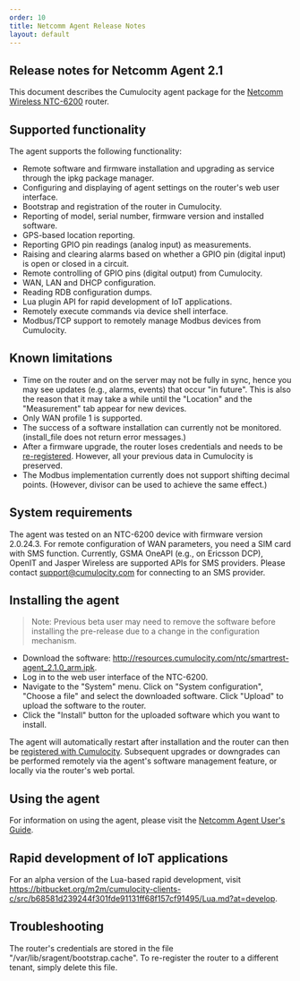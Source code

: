 ```yaml
---
order: 10
title: Netcomm Agent Release Notes
layout: default
---
```


## Release notes for Netcomm Agent 2.1

This document describes the Cumulocity agent package for the [Netcomm Wireless NTC-6200](www.netcommwireless.com/product/m2m/ntc-6200) router.

## Supported functionality

The agent supports the following functionality:

* Remote software and firmware installation and upgrading as service through the ipkg package manager.
* Configuring and displaying of agent settings on the router's web user interface.
* Bootstrap and registration of the router in Cumulocity.
* Reporting of model, serial number, firmware version and installed software.
* GPS-based location reporting.
* Reporting GPIO pin readings (analog input) as measurements.
* Raising and clearing alarms based on whether a GPIO pin (digital input) is open or closed in a circuit.
* Remote controlling of GPIO pins (digital output) from Cumulocity.
* WAN, LAN and DHCP configuration.
* Reading RDB configuration dumps.
* Lua plugin API for rapid development of IoT applications.
* Remotely execute commands via device shell interface.
* Modbus/TCP support to remotely manage Modbus devices from Cumulocity.

## Known limitations

* Time on the router and on the server may not be fully in sync, hence you may see updates (e.g., alarms, events) that occur "in future". This is also the reason that it may take a while until the "Location" and the "Measurement" tab appear for new devices.
* Only WAN profile 1 is supported.
* The success of a software installation can currently not be monitored. (install_file does not return error messages.)
* After a firmware upgrade, the router loses credentials and needs to be [re-registered](/guides/devices/netcomm/netcomm-usersguide). However, all your previous data in Cumulocity is preserved.
* The Modbus implementation currently does not support shifting decimal points. (However, divisor can be used to achieve the same effect.)

## System requirements

The agent was tested on an NTC-6200 device with firmware version 2.0.24.3. For remote configuration of WAN parameters, you need a SIM card with SMS function. Currently, GSMA OneAPI (e.g., on Ericsson DCP), OpenIT and Jasper Wireless are supported APIs for SMS providers. Please contact <support@cumulocity.com> for connecting to an SMS provider.

## Installing the agent

> Note: Previous beta user may need to remove the software before installing the pre-release due to a change in the configuration mechanism.

* Download the software: http://resources.cumulocity.com/ntc/smartrest-agent_2.1.0_arm.ipk.
* Log in to the web user interface of the NTC-6200.
* Navigate to the "System" menu. Click on "System configuration", "Choose a file" and select the downloaded software. Click "Upload" to upload the software to the router.
* Click the "Install" button for the uploaded software which you want to install.

The agent will automatically restart after installation and the router can then be [registered with Cumulocity](/guides/devices/netcomm/netcomm-usersguide#connect). Subsequent upgrades or downgrades can be performed remotely via the agent's software management feature, or locally via the router's web portal.

## Using the agent

For information on using the agent, please visit the [Netcomm Agent User's Guide](/guides/devices/netcomm/netcomm-usersguide).

## Rapid development of IoT applications

For an alpha version of the Lua-based rapid development, visit https://bitbucket.org/m2m/cumulocity-clients-c/src/b68581d239244f301fde91131ff68f157cf91495/Lua.md?at=develop.

## Troubleshooting

The router's credentials are stored in the file "/var/lib/sragent/bootstrap.cache". To re-register the router to a different tenant, simply delete this file.
